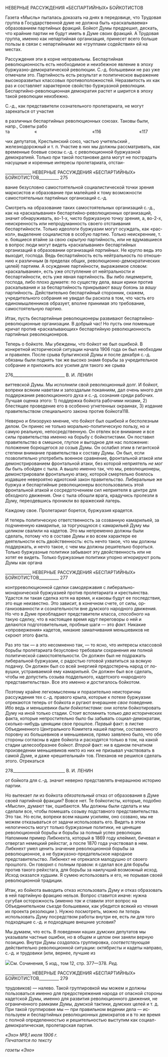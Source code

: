 НЕВЕРНЫЕ РАССУЖДЕНИЯ «БЕСПАРТИЙНЫХ» БОЙКОТИСТОВ

Газета «Мысль» пыталась доказать на днях в передовице, что Трудовая группа в Го­сударственной думе не должна быть «раскалываема» образованием партийных фрак­ций. Бойкот Думы предрешил, дескать, что крайние партии не будут иметь в Думе сво­их фракций. А Трудовая группа, именно как непартийная организация, принесет всего больше пользы в связи с непартийными же «группами содействия» ей на местах.

Рассуждения эти в корне неправильны. Беспартийная революционность есть необхо­димое и неизбежное явление в эпоху буржуазно-демократической революции. С.-д. большевики не раз уже отмечали это. Партийность есть результат и политическое вы­ражение высокоразвитых классовых противоположностей. Неразвитость их как раз и составляет характерное свойство буржуазной революции. Беспартийно-революционная демократия растет и ширится в эпоху такой революции неизбежно.

С.-д., как представители сознательного пролетариата, не могут зарекаться от участия

в различных беспартийных революционных союзах. Таковы были, напр., Советы рабо­  
та                    «                                             «116                               «117

чих депутатов, Крестьянский союз, частью учительский , железнодорожный и т. п. Участие в них мы должны рассматривать, как временные боевые союзы с.-д. с револю­ционной буржуазной демократией. Только при такой постановке дела могут не постра­дать насущные и коренные интересы пролетариата, отстаи-

  

_____________ НЕВЕРНЫЕ РАССУЖДЕНИЯ «БЕСПАРТИЙНЫХ» БОЙКОТИСТОВ__________ 275

вание безусловно самостоятельной социалистической точки зрения марксистов и обра­зование при малейшей к тому возможности самостоятельных партийных организаций с.-д.

Смотреть на образование таких самостоятельных организаций с.-д., как на «раска­лывание» беспартийно-революционных организаций, значит обнаруживать, во-1-х, чисто буржуазную точку зрения, а, во-2-х, неискренность или непродуманность своего отстаивания беспартийности. Только идеологи буржуазии могут осуждать, как «рас­кол», выделение социалистов в особую партию. Только неискренние, т. е. боящиеся втайне за свою _скрытую_ партийность, или не вдумавшиеся в вопрос люди могут видеть «раскалывание» беспартийных организаций в образовании организаций _партийных._ Не кругло ведь это выходит, господа. Ведь беспартийность есть нейтральность по отноше­нию к различным (в пределах общих, революционно-демократических целей) партиям. А осуждение партийности, выражаемое словом: «раскалывание», есть уже отступление от нейтральности и беспартийности, есть уже явная партийность. Вы либо лицемерите, господа, либо плохо думаете: по существу дела, ваши крики против раскалывания и за беспартийность прикрывают вашу боязнь за _вашу_ партийность. Действительно беспар­тийный сторонник, скажем, учредительного собрания не увидал бы раскола в том, что часть его единомышленников образует, вполне принимая это требование, самостоя­тельную партию.

Итак, пусть беспартийные революционеры развивают беспартийно-революционные организации. В добрый час! Но пусть они поменьше кричат против «раскалывающих» беспартийную революционность партийных революционеров.

Теперь о бойкоте. Мы убеждены, что бойкот не был ошибкой. В конкретной истори­ческой ситуации начала 1906 года он был необходим и правилен. После срыва булы­гинской Думы и после декабря с.-д. обязаны были поднять так же высоко знамя борьбы за учредительное собрание и приложить _все_ усилия для такого же срыва

  

276__________________________ В. И. ЛЕНИН

виттевской Думы. Мы исполнили свой революционный долг. И бойкот, вопреки всяким наветам и запоздалым покаяниям, дал очень много для поддержания революционного духа и с.-д. сознания среди рабочих. Лучшая оценка этого: 1) поддержка бойкота рабо­чими низами, 2) блестящее проведение его в особенно угнетенных окраинах, 3) издание правительством специального закона против бойкота118.

Неверно и близоруко мнение, что бойкот был ошибкой и бесполезным делом. Он принес не только морально-политическую пользу, но и самую реальную, непосредст­венную. Он отвлек все внимание и все силы правительства именно на борьбу с бойко­тистами. Он поставил правительство в смешное, глупое и выгодное для нас положение: положение борющегося _за_ созыв Думы. Он ослабил этим в гигантской степени внима­ние правительства к составу Думы. Он был, если позволительно употребить военное сравнение, фронтальной атакой или демонстрированием фронтальной атаки, без кото­рой неприятель _не мог бы_ быть обойден с тыла. А вышло именно так, что мы, револю­ционеры, демонстрировали фронтальную атаку, которой смертельно боялось издавшее невероятно идиотский закон правительство. Либеральные же буржуа и беспартийные революционеры воспользовались этой фронтальной атакой и сосредоточением сил не­приятеля в центре для обходного движения. Они с тыла обошли врага, крадучись про­лезли в Думу, переодевшись проникли во вражеский лагерь.

Каждому свое. Пролетариат борется, буржуазия крадется.

И теперь политическую ответственность за созванную камарильей, за подчиненную камарилье, за торгующуюся с камарильей Думу мы _целиком_ свалили на кадетов. Это мы непременно должны были сделать, потому что в составе Думы и во всем характере ее деятельности есть двойственность: есть нечто такое, что мы должны поддержать, и нечто такое, с чем мы должны решительно бороться. Только буржуазные политики за­бывают эту двойственность или не хотят ее видеть. Только буржуазные политики упорно игнорируют роль Думы как органа

  

_____________ НЕВЕРНЫЕ РАССУЖДЕНИЯ «БЕСПАРТИЙНЫХ» БОЙКОТИСТОВ__________ 277

контрреволюционной сделки самодержавия с либерально-монархической буржуазией против пролетариата и крестьянства. Удастся ли такая сделка хотя на время, и каковы будут ее последствия, это еще неизвестно. Это зависит, в конечном счете, от силы, ор­ганизованности и сознательности вне думского народного движения. Но что в Думе преобладают представители класса, _способного_ на такую сделку, что в настоящее время идут переговоры о ней и делаются подготовительные, пробные шаги — это _факт._ Ни­какие «опровержения» кадетов, никакие замалчивания меньшевиков не скроют этого факта.

Раз это так — а это несомненно так, — то ясно, что интересы классовой борьбы про­летариата безусловно требовали сохранения им полной политической самостоятельно­сти. Он должен был не подражать либеральной буржуазии, с радостью готовой ухва­титься за всякую подачку. Он должен был со всей энергией предостеречь народ от ло­вушки, устраиваемой ему камарильей. Он должен был все сделать, чтобы не допустить созыва поддельного, кадетского «народного представительства». Все это именно и дос­тигалось бойкотом.

Поэтому крайне легкомысленны и поразительно неисторичны рассуждения тех с.-д. правого крыла, которые к потехе буржуазии отрекаются теперь от бойкота и ругают вчерашнее _свое_ поведение. Ибо ведь и меньшевики _были бойкотистами:_ они хотели бойкотировать Думу на иной только стадии. Стоит вспомнить только _два_ исторических факта, которые непростительно было бы забывать социал-демократам, сколько-нибудь ценящим свое прошлое. _Первый_ факт: в листке Объединенного Центрального Комитета нашей партии, составленного поровну из большевиков и меньшевиков, прямо заявлено было, что обе стороны согласны в идее бойкота и расходятся только в том, на какой стадии целесообразнее бойкот. _Второй_ факт: ни в едином печатном произведении меньшевиков никто из них не призывал участвовать в самой Думе, и даже «решитель­ный» тов. Плеханов не решился сделать этого. Отрекаться

  

278__________________________ В. И. ЛЕНИН

от бойкота для с.-д. значит неверно представлять вчерашнюю историю партии.

Но вытекает ли из бойкота _обязательный_ отказ от образования в Думе своей пар­тийной фракции? Вовсе нет. Те бойкотисты, которые, подобно «Мысли», думают так, ошибаются. Мы должны были сделать и мы сделали все, чтобы помешать созыву под­ставного представительства. Это так. Но если, вопреки всем нашим усилиям, оно со­звано, мы не можем отказываться от задачи использовать его. Видеть в этом нелогич­ность могут только буржуазные политики, не ценящие революционной борьбы и борь­бы за полный успех революции. Напомним пример Либкнехта, который в 1869 году клеймил, бичевал и отвергал немецкий рейхстаг, а после 1870 года участвовал в нем. Либкнехт умел ценить значение революционной борьбы за революционное, а не бур­жуазно-предательское народное представительство. Либкнехт не отрекался малодушно от своего прошлого. Он говорил с полным правом: я сделал все для борьбы против та­кого рейхстага, для борьбы за наилучший возможный исход. Исход оказался худшим. Я сумею использовать и его, не порывая своей революционной традиции.

Итак, из бойкота выводить отказ использовать Думу и отказ образовать в ней пар­тийную фракцию нельзя. Вопрос ставится иначе: нужна сугубая осторожность (именно _так_ и ставили этот вопрос на Объединительном съезде большевики, как убедится вся­кий из чтения их проекта резолюции ). Нужно посмотреть, можно ли _теперь_ использо­вать Думу посредством работы внутри ее, есть ли для того подходящие с.-д. и подхо­дящие внешние условия?

Мы думаем, что есть. В поведении наших думских депутатов мы указывали частные ошибки, но в общем и целом они заняли верную позицию. Внутри Думы _создалась_ группировка, _соответствующая_ действительно революционной ситуации: октябристы и кадеты направо, с.-д. и трудовики (или, вернее, лучшие из

![](file:///C:/Users/bot32/AppData/Local/Temp/msohtmlclip1/01/clip_image001.png)См. Сочинения, 5 изд., том 12, стр. 377—378. _Ред._

  

_____________ НЕВЕРНЫЕ РАССУЖДЕНИЯ «БЕСПАРТИЙНЫХ» БОЙКОТИСТОВ__________ 279

трудовиков) — налево. Такой группировкой мы можем и должны пользоваться именно для предостережения народа от опасной стороны кадетской Думы, именно для развития революционного движения, не ограниченного рамками Думы, думской тактики, дум­ских целей и т. д. При такой группировке мы — при правильном ведении дела — ис­пользуем и беспартийных революционных демократов и в то же время с полной опре­деленностью и решительностью выступим как социал-демократическая, пролетарская партия.

_«Эхо» №9,1 июля 1906 г.                                                                    Печатается по тексту_

_газеты «Эхо»_